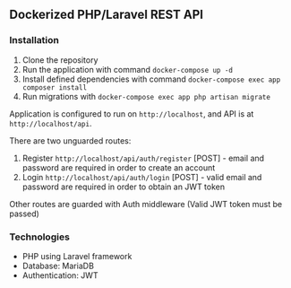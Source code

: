 ## Dockerized PHP/Laravel REST API

### Installation

1. Clone the repository
2. Run the application with command `docker-compose up -d`
3. Install defined dependencies with command `docker-compose exec app composer install`
4. Run migrations with `docker-compose exec app php artisan migrate`

Application is configured to run on `http://localhost`, and API is at `http://localhost/api`.

There are two unguarded routes:
1. Register `http://localhost/api/auth/register` [POST] - email and password are required in order to create an account
2. Login `http://localhost/api/auth/login` [POST] - valid email and password are required in order to obtain an JWT token

Other routes are guarded with Auth middleware (Valid JWT token must be passed)

### Technologies

- PHP using Laravel framework
- Database: MariaDB
- Authentication: JWT
